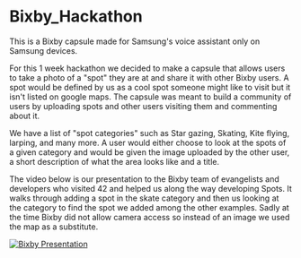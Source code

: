 # Bixby_Hackathon

This is a Bixby capsule made for Samsung's voice assistant only on Samsung devices. 

For this 1 week hackathon we decided to make a capsule that allows users to take a photo of a "spot" they are at and share it with other Bixby users.
A spot would be defined by us as a cool spot someone might like to visit but it isn't listed on google maps. 
The capsule was meant to build a community of users by uploading spots and other users visiting them and commenting about it.

We have a list of "spot categories" such as Star gazing, Skating, Kite flying, larping, and many more.
A user would either choose to look at the spots of a given category and would be given the image uploaded by the other user, a short description of what the area looks like and a title.

The video below is our presentation to the Bixby team of evangelists and developers who visited 42 and helped us along the way developing Spots.
It walks through adding a spot in the skate category and then us looking at the category to find the spot we added among the other examples.
Sadly at the time Bixby did not allow camera access so instead of an image we used the map as a substitute. 

[![Bixby Presentation](https://share.gifyoutube.com/KzB6Gb.gif)](https://drive.google.com/file/d/1dWSGGkevFDrukbryb-nFCmamZo6u2eYr/view
)
